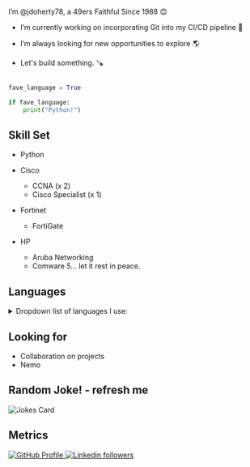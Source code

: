 
<br>
I’m @jdoherty78, a 49ers Faithful Since 1988 😊 

- I’m currently working on incorporating Git into my CI/CD pipeline 🌱 

- I’m always looking for new opportunities to explore 🌎 

- Let's build something. 🪚   


```python

fave_language = True

if fave_language:
    print("Python!")

```

 
## Skill Set 

- Python

- Cisco
    - CCNA (x 2)<br>
    - Cisco Specialist (x 1)<br> 

- Fortinet
    - FortiGate<br>
- HP
    - Aruba Networking
    - Comware 5... let it rest in peace.<br>  
## Languages

<details><summary>Dropdown list of languages I use: </summary>

    - Python
    - CSS
    - HTML
    - SQL
        - PostgreSQL (not really, just testing the drop down)
        - SQLAlchemy (not really, just testing the drop down)
        - SQLite (not really, just testing the drop down)
        - MySQL (not really, just testing the drop down)
    
</details>    

## Looking for
- Collaboration on projects
- Nemo


</p>    

<p align="center">

##  Random Joke! - refresh me
![Jokes Card](https://readme-jokes.vercel.app/api)
</p>

<p align="left">
  
## Metrics
<a href="https://github.com/jdoherty78">
<img src="https://komarev.com/ghpvc/?username=jdoherty78&color=red" alt="GitHub Profile">
</a>

<a href="https://www.linkedin.com/in/joseph-doherty-5597a688">
<img alt="Linkedin followers" src="https://img.shields.io/badge/followers-28-blue?color=blue&logo=linkedin">
</a>
